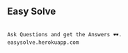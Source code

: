 ## <strong>Easy Solve </strong>


```

Ask Questions and get the Answers 🕶.
easysolve.herokuapp.com

```
